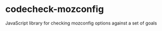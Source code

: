 codecheck-mozconfig
===================

JavaScript library for checking mozconfig options against a set of goals
